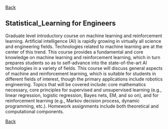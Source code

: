 [Back](/)
## Statistical_Learning for Engineers

Graduate level introductory course on machine learning and reinforcement learning. Artificial intelligence (AI) is rapidly growing in virtually all science and engineering fields. Technologies related to machine learning are at the center of this trend. This course provides a fundamental and core knowledge on machine learning and reinforcement learning, which in turn prepares students so as to self-advance into the state-of-the-art AI technologies in a variety of fields. This course will discuss general aspects of machine and reinforcement learning, which is suitable for students in different fields of interest, though the primary applications include robotics engineering. Topics that will be covered include: core mathematics necessary, core principles for supervised and unsupervised learning (e.g., linear regression, logistic regression, Bayes nets, EM, and so on), and for reinforcement learning (e.g., Markov decision process, dynamic programming, etc.). Homework assignments include both theoretical and computational components.

[Back](/)
